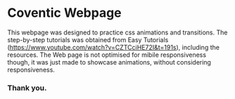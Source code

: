 # Coventic Webpage
This webpage was designed to practice css animations and transitions.
The step-by-step tutorials was obtained from Easy Tutorials (https://www.youtube.com/watch?v=CZTCciHE72I&t=191s), including the resources.
The Web page is not optimised for mibile responsiveness though, it was just made to showcase animations, without considering responsiveness. 

### Thank you.
